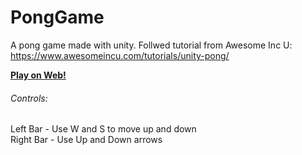 # PongGame
A pong game made with unity. Follwed tutorial from Awesome Inc U: https://www.awesomeincu.com/tutorials/unity-pong/



**[Play on Web!](http://KayleneRameka.github.io/)**

###### Controls: <br />
Left Bar - Use W and S to move up and down <br />
Right Bar - Use Up and Down arrows
